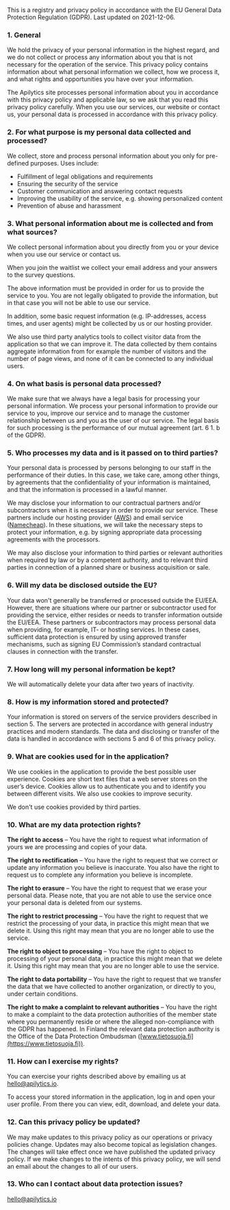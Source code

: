 This is a registry and privacy policy in accordance with the EU General Data
Protection Regulation (GDPR). Last updated on 2021-12-06.

### 1. General

We hold the privacy of your personal information in the highest regard, and we
do not collect or process any information about you that is not necessary for
the operation of the service. This privacy policy contains information about
what personal information we collect, how we process it, and what rights and
opportunities you have over your information.

The Apilytics site processes personal information about you in
accordance with this privacy policy and applicable law, so we ask that you read
this privacy policy carefully. When you use our services, our website or
contact us, your personal data is processed in accordance with this privacy
policy.

### 2. For what purpose is my personal data collected and processed?

We collect, store and process personal information about you only for
pre-defined purposes. Uses include:

- Fulfillment of legal obligations and requirements
- Ensuring the security of the service
- Customer communication and answering contact requests
- Improving the usability of the service, e.g. showing personalized content
- Prevention of abuse and harassment

### 3. What personal information about me is collected and from what sources?

We collect personal information about you directly from you or your device when
you use our service or contact us.

When you join the waitlist we collect your email address and your answers to the survey questions.

The above information must be provided in order for us to provide the service
to you. You are not legally obligated to provide the information, but in that
case you will not be able to use our service.

In addition, some basic request information (e.g. IP-addresses, access times,
and user agents) might be collected by us or our hosting provider.

We also use third party analytics tools to collect visitor data from the
application so that we can improve it. The data collected by them contains
aggregate information from for example the number of visitors and the number of
page views, and none of it can be connected to any individual users.

### 4. On what basis is personal data processed?

We make sure that we always have a legal basis for processing your personal
information. We process your personal information to provide our service to
you, improve our service and to manage the customer relationship between us and
you as the user of our service. The legal basis for such processing is the
performance of our mutual agreement (art. 6 1. b of the GDPR).

### 5. Who processes my data and is it passed on to third parties?

Your personal data is processed by persons belonging to our staff
in the performance of their duties. In this case, we take care, among other
things, by agreements that the confidentiality of your information is
maintained, and that the information is processed in a lawful manner.

We may disclose your information to our contractual partners and/or
subcontractors when it is necessary in order to provide our service. These
partners include our hosting provider ([AWS](https://aws.amazon.com))
and email service ([Namecheap](https://www.namecheap.com)). In these situations, we
will take the necessary steps to protect your information, e.g. by signing
appropriate data processing agreements with the processors.

We may also disclose your information to third parties or relevant authorities
when required by law or by a competent authority, and to relevant third parties
in connection of a planned share or business acquisition or sale.

### 6. Will my data be disclosed outside the EU?

Your data won't generally be transferred or processed outside the EU/EEA. However, there are
situations where our partner or subcontractor used for providing the service, either resides or
needs to transfer information outside the EU/EEA. These partners or subcontractors may process
personal data when providing, for example, IT- or hosting services. In these cases, sufficient data
protection is ensured by using approved transfer mechanisms, such as signing EU Commission’s
standard contractual clauses in connection with the transfer.

### 7. How long will my personal information be kept?

We will automatically delete your data after two years of inactivity.

### 8. How is my information stored and protected?

Your information is stored on servers of the service providers described in
section 5. The servers are protected in accordance with general industry
practices and modern standards. The data and disclosing or transfer of the data
is handled in accordance with sections 5 and 6 of this privacy policy.

### 9. What are cookies used for in the application?

We use cookies in the application to provide the best possible user experience.
Cookies are short text files that a web server stores on the user’s device.
Cookies allow us to authenticate you and to identify you between different
visits. We also use cookies to improve security.

We don't use cookies provided by third parties.

### 10. What are my data protection rights?

**The right to access** – You have the right to request what information of
yours we are processing and copies of your data.

**The right to rectification** – You have the right to request that we correct
or update any information you believe is inaccurate. You also have the right to
request us to complete any information you believe is incomplete.

**The right to erasure** – You have the right to request that we erase your
personal data. Please note, that you are not able to use the service once your
personal data is deleted from our systems.

**The right to restrict processing** – You have the right to request that we
restrict the processing of your data, in practice this might mean that we
delete it. Using this right may mean that you are no longer able to use the
service.

**The right to object to processing** – You have the right to object to
processing of your personal data, in practice this might mean that we delete
it. Using this right may mean that you are no longer able to use the service.

**The right to data portability** – You have the right to request that we
transfer the data that we have collected to another organization, or directly
to you, under certain conditions.

**The right to make a complaint to relevant authorities** – You have the right
to make a complaint to the data protection authorities of the member state
where you permanently reside or where the alleged non-compliance with the GDPR
has happened. In Finland the relevant data protection authority is the Office
of the Data Protection Ombudsman
([www.tietosuoja.fi](https://www.tietosuoja.fi)).

### 11. How can I exercise my rights?

You can exercise your rights described above by emailing us at
[hello@apilytics.io](mailto:hello@apilytics.io).

To access your stored information in the application, log in and open your user
profile. From there you can view, edit, download, and delete your data.

### 12. Can this privacy policy be updated?

We may make updates to this privacy policy as our operations or privacy
policies change. Updates may also become topical as legislation changes. The
changes will take effect once we have published the updated privacy policy. If
we make changes to the intents of this privacy policy, we will send an email
about the changes to all of our users.

### 13. Who can I contact about data protection issues?

[hello@apilytics.io](mailto:hello@apilytics.io)

